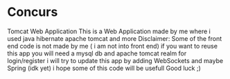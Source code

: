 # Concurs
Tomcat Web Application 
This is a Web Application made by me where i used java hibernate apache tomcat and more
Disclaimer: Some of the front end code is not made by me ( i am not into front end) 
if you want to reuse this app you will need a mysql db and apache tomcat realm for login/register
i will try to update this app by adding WebSockets and maybe Spring (idk yet)
i hope some of this code will be usefull 
Good luck ;)
